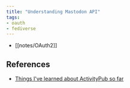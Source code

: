 ```yaml
---
title: "Understanding Mastodon API"
tags:
- oauth
- fediverse
---
```


- [[notes/OAuth2]]

## References
- [Things I've learned about ActivityPub so far](https://raphaelluckom.com/posts/Things%20I%27ve%20learned%20about%20ActivityPub%20so%20far.html)